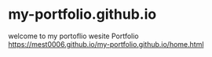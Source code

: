 # my-portfolio.github.io


welcome to my portoflio wesite
Portfolio  
https://mest0006.github.io/my-portfolio.github.io/home.html


